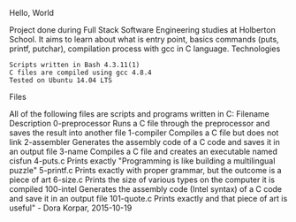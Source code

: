 Hello, World

Project done during Full Stack Software Engineering studies at Holberton School. It aims to learn about what is entry point, basics commands (puts, printf, putchar), compilation process with gcc in C language.
Technologies

    Scripts written in Bash 4.3.11(1)
    C files are compiled using gcc 4.8.4
    Tested on Ubuntu 14.04 LTS

Files

All of the following files are scripts and programs written in C:
Filename 	Description
0-preprocessor 	Runs a C file through the preprocessor and saves the result into another file
1-compiler 	Compiles a C file but does not link
2-assembler 	Generates the assembly code of a C code and saves it in an output file
3-name 	Compiles a C file and creates an executable named cisfun
4-puts.c 	Prints exactly "Programming is like building a multilingual puzzle"
5-printf.c 	Prints exactly with proper grammar, but the outcome is a piece of art
6-size.c 	Prints the size of various types on the computer it is compiled
100-intel 	Generates the assembly code (Intel syntax) of a C code and save it in an output file
101-quote.c 	Prints exactly and that piece of art is useful" - Dora Korpar, 2015-10-19

